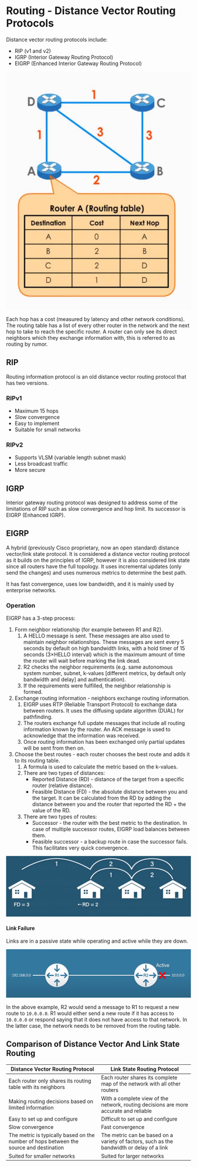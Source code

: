 # Routing - Distance Vector Routing Protocols

Distance vector routing protocols include:
* RIP (v1 and v2)
* IGRP (Interior Gateway Routing Protocol)
* EIGRP (Enhanced Interior Gateway Routing Protocol)

![](./images/routing_distance_vector_routing_protocols/distance_vector.png )

Each hop has a cost (measured by latency and other network conditions). The routing table has a list of every other router in the network and the next hop to take to reach the specific router. A router can only see its direct neighbors which they exchange information with, this is referred to as routing by rumor.

## RIP

Routing information protocol is an old distance vector routing protocol that has two versions.

### RIPv1

* Maximum 15 hops
* Slow convergence
* Easy to implement
* Suitable for small networks

### RIPv2

* Supports VLSM (variable length subnet mask)
* Less broadcast traffic
* More secure

## IGRP

Interior gateway routing protocol was designed to address some of the limitations of RIP such as slow convergence and hop limit. Its successor is EIGRP (Enhanced IGRP).

## EIGRP

A hybrid (previously Cisco proprietary, now an open standard) distance vector/link state protocol. It is considered a distance vector routing protocol as it builds on the principles of IGRP, however it is also considered link state since all routers have the full topology. It uses incremental updates (only send the changes) and uses numerous metrics to determine the best path.

It has fast convergence, uses low bandwidth, and it is mainly used by enterprise networks.

### Operation

EIGRP has a 3-step process:
1. Form neighbor relationship (for example between R1 and R2).
   1. A HELLO message is sent. These messages are also used to maintain neighbor relationships. These messages are sent every 5 seconds by default on high bandwidth links, with a hold timer of 15 seconds (3×HELLO interval) which is the maximum amount of time the router will wait before marking the link dead.
   2. R2 checks the neighbor requirements (e.g. same autonomous system number, subnet, k-values [different metrics, by default only bandwidth and delay] and authentication).
   3. If the requirements were fulfilled, the neighbor relationship is formed.
2. Exchange routing information - neighbors exchange routing information.
   1. EIGRP uses RTP (Reliable Transport Protocol) to exchange data between routers. It uses the diffusing update algorithm (DUAL) for pathfinding.
   2. The routers exchange full update messages that include all routing information known by the router. An ACK message is used to acknowledge that the information was received.
   3. Once routing information has been exchanged only partial updates will be sent from then on.
3. Choose the best routes - each router chooses the best route and adds it to its routing table.
   1. A formula is used to calculate the metric based on the k-values.
   2. There are two types of distances:
      * Reported Distance (RD) - distance of the target from a specific router (relative distance).
      * Feasible Distance (FD) - the absolute distance between you and the target. It can be calculated from the RD by adding the distance between you and the router that reported the RD + the value of the RD.
   3. There are two types of routes:
      * Successor - the router with the best metric to the destination. In case of multiple successor routes, EIGRP load balances between them.
      * Feasible successor - a backup route in case the successor fails. This facilitates very quick convergence.

![](./images/routing_distance_vector_routing_protocols/feasible_vs_reported.png)

#### Link Failure

Links are in a passive state while operating and active while they are down.

![](./images/routing_distance_vector_routing_protocols/link_failure.png)

In the above example, R2 would send a message to R1 to request a new route to `10.0.0.0`. R1 would either send a new route if it has access to `10.0.0.0` or respond saying that it does not have access to that network. In the latter case, the network needs to be removed from the routing table.

## Comparison of Distance Vector And Link State Routing

| Distance Vector Routing Protocol                                                       | Link State Routing Protocol                                                               |
|----------------------------------------------------------------------------------------|-------------------------------------------------------------------------------------------|
| Each router only shares its routing table with its neighbors                           | Each router shares its complete map of the network with all other routers                 |
| Making routing decisions based on limited information                                  | With a complete view of the network, routing decisions are more accurate and reliable     |
| Easy to set up and configure                                                           | Difficult to set up and configure                                                         |
| Slow convergence                                                                       | Fast convergence                                                                          |
| The metric is typically based on the number of hops between the source and destination | The metric can be based on a variety of factors, such as the bandwidth or delay of a link |
| Suited for smaller networks                                                            | Suited for larger networks                                                                |
